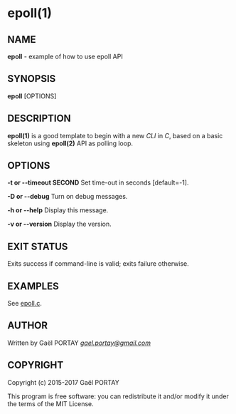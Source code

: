 # epoll(1)

## NAME

**epoll** - example of how to use epoll API

## SYNOPSIS

**epoll** [OPTIONS]

## DESCRIPTION

**epoll(1)** is a good template to begin with a new _CLI_ in _C_, based on a
basic skeleton using **epoll(2)** API as polling loop.

## OPTIONS

**-t or --timeout SECOND**
	Set time-out in seconds [default=-1].

**-D or --debug**
	Turn on debug messages.

**-h or --help**
	Display this message.

**-v or --version**
	Display the version.

## EXIT STATUS

Exits success if command-line is valid; exits failure otherwise.

## EXAMPLES

See [epoll.c](epoll.c#L149-L204).

## AUTHOR

Written by Gaël PORTAY *gael.portay@gmail.com*

## COPYRIGHT

Copyright (c) 2015-2017 Gaël PORTAY

This program is free software: you can redistribute it and/or modify it under
the terms of the MIT License.
